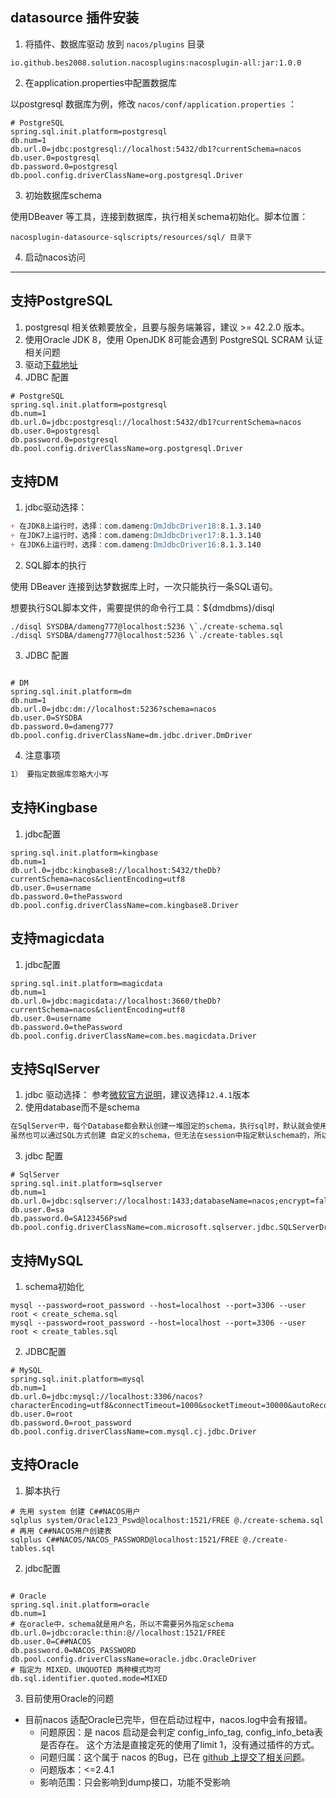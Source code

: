 ## datasource 插件安装
1. 将插件、数据库驱动 放到 `nacos/plugins` 目录
```text
io.github.bes2008.solution.nacosplugins:nacosplugin-all:jar:1.0.0           
```

2. 在application.properties中配置数据库

以postgresql 数据库为例，修改 `nacos/conf/application.properties` ：
```properties
# PostgreSQL
spring.sql.init.platform=postgresql
db.num=1
db.url.0=jdbc:postgresql://localhost:5432/db1?currentSchema=nacos
db.user.0=postgresql
db.password.0=postgresql
db.pool.config.driverClassName=org.postgresql.Driver
```

3. 初始数据库schema

使用DBeaver 等工具，连接到数据库，执行相关schema初始化。脚本位置：
```text
nacosplugin-datasource-sqlscripts/resources/sql/ 目录下
```
4. 启动nacos访问

---

## 支持PostgreSQL
1. postgresql 相关依赖要放全，且要与服务端兼容，建议 >= 42.2.0 版本。
2. 使用Oracle JDK 8，使用 OpenJDK 8可能会遇到 PostgreSQL SCRAM 认证相关问题
3. 驱动[下载地址](https://mvnrepository.com/artifact/org.postgresql/postgresql)
4. JDBC 配置
```properties
# PostgreSQL
spring.sql.init.platform=postgresql
db.num=1
db.url.0=jdbc:postgresql://localhost:5432/db1?currentSchema=nacos
db.user.0=postgresql
db.password.0=postgresql
db.pool.config.driverClassName=org.postgresql.Driver
```

## 支持DM
1. jdbc驱动选择：
```markdown
+ 在JDK8上运行时，选择：com.dameng:DmJdbcDriver18:8.1.3.140
+ 在JDK7上运行时，选择：com.dameng:DmJdbcDriver17:8.1.3.140
+ 在JDK6上运行时，选择：com.dameng:DmJdbcDriver16:8.1.3.140
```
2. SQL脚本的执行

使用 DBeaver 连接到达梦数据库上时，一次只能执行一条SQL语句。

想要执行SQL脚本文件，需要提供的命令行工具：${dmdbms}/disql

```shell
./disql SYSDBA/dameng777@localhost:5236 \`./create-schema.sql
./disql SYSDBA/dameng777@localhost:5236 \`./create-tables.sql
```
3. JDBC 配置
```properties

# DM
spring.sql.init.platform=dm
db.num=1
db.url.0=jdbc:dm://localhost:5236?schema=nacos
db.user.0=SYSDBA
db.password.0=dameng777
db.pool.config.driverClassName=dm.jdbc.driver.DmDriver

```

4. 注意事项
```markdown
1） 要指定数据库忽略大小写
```


## 支持Kingbase
1. jdbc配置
```properties
spring.sql.init.platform=kingbase
db.num=1
db.url.0=jdbc:kingbase8://localhost:5432/theDb?currentSchema=nacos&clientEncoding=utf8
db.user.0=username
db.password.0=thePassword
db.pool.config.driverClassName=com.kingbase8.Driver
```

## 支持magicdata

1. jdbc配置
```properties
spring.sql.init.platform=magicdata
db.num=1
db.url.0=jdbc:magicdata://localhost:3660/theDb?currentSchema=nacos&clientEncoding=utf8
db.user.0=username
db.password.0=thePassword
db.pool.config.driverClassName=com.bes.magicdata.Driver
```


## 支持SqlServer
1. jdbc 驱动选择：
参考[微软官方说明](https://learn.microsoft.com/zh-cn/sql/connect/jdbc/microsoft-jdbc-driver-for-sql-server-support-matrix?view=sql-server-ver16)，建议选择`12.4.1`版本
2. 使用database而不是schema
```markdown
在SqlServer中，每个Database都会默认创建一堆固定的schema，执行sql时，默认就会使用一个名为 dbo的schema。
虽然也可以通过SQL方式创建 自定义的schema，但无法在session中指定默认schema的，所以不要使用schema，而是使用database。
```

3. jdbc 配置
```properties
# SqlServer
spring.sql.init.platform=sqlserver
db.num=1
db.url.0=jdbc:sqlserver://localhost:1433;databaseName=nacos;encrypt=false
db.user.0=sa
db.password.0=SA123456Pswd
db.pool.config.driverClassName=com.microsoft.sqlserver.jdbc.SQLServerDriver
```   

## 支持MySQL

1. schema初始化
```shell
mysql --password=root_password --host=localhost --port=3306 --user root < create_schema.sql
mysql --password=root_password --host=localhost --port=3306 --user root < create_tables.sql
```
2. JDBC配置
```properties
# MySQL
spring.sql.init.platform=mysql
db.num=1
db.url.0=jdbc:mysql://localhost:3306/nacos?characterEncoding=utf8&connectTimeout=1000&socketTimeout=30000&autoReconnect=true&useUnicode=true&useSSL=false&serverTimezone=UTC&allowPublicKeyRetrieval=true&useServerPrepStmts=true
db.user.0=root
db.password.0=root_password
db.pool.config.driverClassName=com.mysql.cj.jdbc.Driver
```



## 支持Oracle
1. 脚本执行
```shell
# 先用 system 创建 C##NACOS用户
sqlplus system/Oracle123_Pswd@localhost:1521/FREE @./create-schema.sql
# 再用 C##NACOS用户创建表
sqlplus C##NACOS/NACOS_PASSWORD@localhost:1521/FREE @./create-tables.sql
```
2. jdbc配置
```properties

# Oracle
spring.sql.init.platform=oracle
db.num=1
# 在oracle中，schema就是用户名，所以不需要另外指定schema
db.url.0=jdbc:oracle:thin:@//localhost:1521/FREE
db.user.0=C##NACOS
db.password.0=NACOS_PASSWORD
db.pool.config.driverClassName=oracle.jdbc.OracleDriver
# 指定为 MIXED、UNQUOTED 两种模式均可
db.sql.identifier.quoted.mode=MIXED
```

3. 目前使用Oracle的问题
  + 目前nacos 适配Oracle已完毕，但在启动过程中，nacos.log中会有报错。
    + 问题原因：是 nacos 启动是会判定 config_info_tag, config_info_beta表是否存在。 这个方法是直接定死的使用了limit 1，没有通过插件的方式。
    + 问题归属：这个属于 nacos 的Bug，已在 [github 上提交了相关问题](https://github.com/alibaba/nacos/issues/12569)。
    + 问题版本：<=2.4.1
    + 影响范围：只会影响到dump接口，功能不受影响